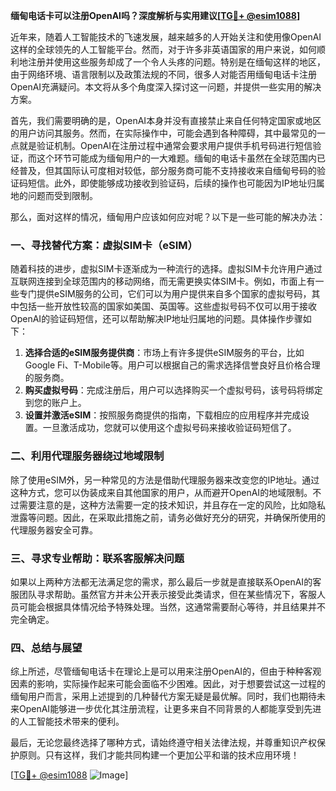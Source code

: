 **缅甸电话卡可以注册OpenAI吗？深度解析与实用建议[[TG💪+ @esim1088](https://t.me/s/esim1088)]**

近年来，随着人工智能技术的飞速发展，越来越多的人开始关注和使用像OpenAI这样的全球领先的人工智能平台。然而，对于许多非英语国家的用户来说，如何顺利地注册并使用这些服务却成了一个令人头疼的问题。特别是在缅甸这样的地区，由于网络环境、语言限制以及政策法规的不同，很多人对能否用缅甸电话卡注册OpenAI充满疑问。本文将从多个角度深入探讨这一问题，并提供一些实用的解决方案。

首先，我们需要明确的是，OpenAI本身并没有直接禁止来自任何特定国家或地区的用户访问其服务。然而，在实际操作中，可能会遇到各种障碍，其中最常见的一点就是验证机制。OpenAI在注册过程中通常会要求用户提供手机号码进行短信验证，而这个环节可能成为缅甸用户的一大难题。缅甸的电话卡虽然在全球范围内已经普及，但其国际认可度相对较低，部分服务商可能不支持接收来自缅甸号码的验证码短信。此外，即使能够成功接收到验证码，后续的操作也可能因为IP地址归属地的问题而受到限制。

那么，面对这样的情况，缅甸用户应该如何应对呢？以下是一些可能的解决办法：

### 一、寻找替代方案：虚拟SIM卡（eSIM）

随着科技的进步，虚拟SIM卡逐渐成为一种流行的选择。虚拟SIM卡允许用户通过互联网连接到全球范围内的移动网络，而无需更换实体SIM卡。例如，市面上有一些专门提供eSIM服务的公司，它们可以为用户提供来自多个国家的虚拟号码，其中包括一些开放性较高的国家如美国、英国等。这些虚拟号码不仅可以用于接收OpenAI的验证码短信，还可以帮助解决IP地址归属地的问题。具体操作步骤如下：

1. **选择合适的eSIM服务提供商**：市场上有许多提供eSIM服务的平台，比如Google Fi、T-Mobile等。用户可以根据自己的需求选择信誉良好且价格合理的服务商。
2. **购买虚拟号码**：完成注册后，用户可以选择购买一个虚拟号码，该号码将绑定到您的账户上。
3. **设置并激活eSIM**：按照服务商提供的指南，下载相应的应用程序并完成设置。一旦激活成功，您就可以使用这个虚拟号码来接收验证码短信了。

### 二、利用代理服务器绕过地域限制

除了使用eSIM外，另一种常见的方法是借助代理服务器来改变您的IP地址。通过这种方式，您可以伪装成来自其他国家的用户，从而避开OpenAI的地域限制。不过需要注意的是，这种方法需要一定的技术知识，并且存在一定的风险，比如隐私泄露等问题。因此，在采取此措施之前，请务必做好充分的研究，并确保所使用的代理服务器安全可靠。

### 三、寻求专业帮助：联系客服解决问题

如果以上两种方法都无法满足您的需求，那么最后一步就是直接联系OpenAI的客服团队寻求帮助。虽然官方并未公开表示接受此类请求，但在某些情况下，客服人员可能会根据具体情况给予特殊处理。当然，这通常需要耐心等待，并且结果并不完全确定。

### 四、总结与展望

综上所述，尽管缅甸电话卡在理论上是可以用来注册OpenAI的，但由于种种客观因素的影响，实际操作起来可能会面临不少困难。因此，对于想要尝试这一过程的缅甸用户而言，采用上述提到的几种替代方案无疑是最优解。同时，我们也期待未来OpenAI能够进一步优化其注册流程，让更多来自不同背景的人都能享受到先进的人工智能技术带来的便利。

最后，无论您最终选择了哪种方式，请始终遵守相关法律法规，并尊重知识产权保护原则。只有这样，我们才能共同构建一个更加公平和谐的技术应用环境！

[[TG💪+ @esim1088](https://t.me/s/esim1088) ![Image](https://i.postimg.cc/4NQfJmqS/Snipaste-2025-05-13-00-14-12.png)]